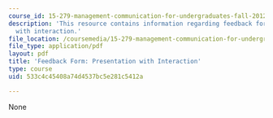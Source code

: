 ```yaml
---
course_id: 15-279-management-communication-for-undergraduates-fall-2012
description: 'This resource contains information regarding feedback form: presentation
  with interaction.'
file_location: /coursemedia/15-279-management-communication-for-undergraduates-fall-2012/533c4c45408a74d4537bc5e281c5412a_MIT15_279F12_presInterFdbk.pdf
file_type: application/pdf
layout: pdf
title: 'Feedback Form: Presentation with Interaction'
type: course
uid: 533c4c45408a74d4537bc5e281c5412a

---
```

None